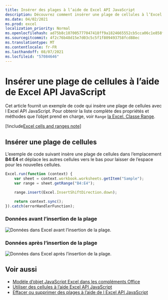 ```yaml
---
title: Insérer des plages à l’aide de Excel API JavaScript
description: Découvrez comment insérer une plage de cellules à l’Excel API JavaScript.
ms.date: 04/02/2021
ms.prod: excel
localization_priority: Normal
ms.openlocfilehash: ad75b8c107005777047418ff9a1824665552cb5cca06c1e858f3645172f12e7c
ms.sourcegitcommit: 4f2c76b48d15e7d03c5c5f1f809493758fcd88ec
ms.translationtype: MT
ms.contentlocale: fr-FR
ms.lasthandoff: 08/07/2021
ms.locfileid: "57084646"
---
```

# <a name="insert-a-range-of-cells-using-the-excel-javascript-api"></a>Insérer une plage de cellules à l’aide de Excel API JavaScript

Cet article fournit un exemple de code qui insère une plage de cellules avec l Excel API JavaScript. Pour obtenir la liste complète des propriétés et méthodes que l’objet prend en charge, voir `Range` [la Excel. Classe Range](/javascript/api/excel/excel.range).

[!include[Excel cells and ranges note](../includes/note-excel-cells-and-ranges.md)]

## <a name="insert-a-range-of-cells"></a>Insérer une plage de cellules

L’exemple de code suivant insère une plage de cellules dans l’emplacement **B4:E4** et déplace les autres cellules vers le bas pour laisser de l’espace pour les nouvelles cellules.

```js
Excel.run(function (context) {
    var sheet = context.workbook.worksheets.getItem("Sample");
    var range = sheet.getRange("B4:E4");

    range.insert(Excel.InsertShiftDirection.down);

    return context.sync();
}).catch(errorHandlerFunction);
```

### <a name="data-before-range-is-inserted"></a>Données avant l’insertion de la plage

![Données dans Excel avant l’insertion de la plage.](../images/excel-ranges-start.png)

### <a name="data-after-range-is-inserted"></a>Données après l’insertion de la plage

![Données dans Excel après l’insertion de la plage.](../images/excel-ranges-after-insert.png)

## <a name="see-also"></a>Voir aussi

- [Modèle d’objet JavaScript Excel dans les compléments Office](excel-add-ins-core-concepts.md)
- [Utiliser des cellules à l’aide Excel API JavaScript](excel-add-ins-cells.md)
- [Effacer ou supprimer des plages à l’aide de l Excel API JavaScript](excel-add-ins-ranges-clear-delete.md)
